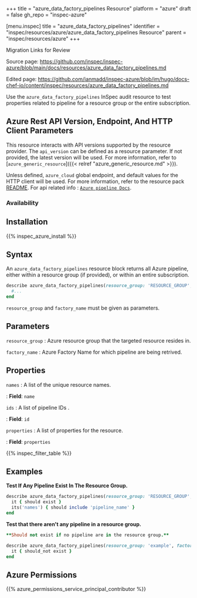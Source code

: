 +++
title = "azure_data_factory_pipelines Resource"
platform = "azure"
draft = false
gh_repo = "inspec-azure"

[menu.inspec]
title = "azure_data_factory_pipelines"
identifier = "inspec/resources/azure/azure_data_factory_pipelines Resource"
parent = "inspec/resources/azure"
+++

<div class="admonition-note">
<p class="admonition-note-title">Migration Links for Review</p>
<div class="admonition-note-text">
<p>Source page: <a href="https://github.com/inspec/inspec-azure/blob/main/docs/resources/azure_data_factory_pipelines.md">https://github.com/inspec/inspec-azure/blob/main/docs/resources/azure_data_factory_pipelines.md</a></p>
<p>Edited page: <a href="https://github.com/ianmadd/inspec-azure/blob/im/hugo/docs-chef-io/content/inspec/resources/azure_data_factory_pipelines.md">https://github.com/ianmadd/inspec-azure/blob/im/hugo/docs-chef-io/content/inspec/resources/azure_data_factory_pipelines.md</a></p>
</div>
</div>


Use the `azure_data_factory_pipelines` InSpec audit resource to test properties related to pipeline for a resource group or the entire subscription.

## Azure Rest API Version, Endpoint, And HTTP Client Parameters

This resource interacts with API versions supported by the resource provider.
The `api_version` can be defined as a resource parameter.
If not provided, the latest version will be used.
For more information, refer to [`azure_generic_resource`]({{< relref "azure_generic_resource.md" >}}).

Unless defined, `azure_cloud` global endpoint, and default values for the HTTP client will be used.
For more information, refer to the resource pack [README](https://github.com/inspec/inspec-azure/blob/main/README.md).
For api related info : [`Azure pipeline Docs`](https://docs.microsoft.com/en-us/rest/api/datafactory/pipelines/list-by-factory).

### Availability

## Installation

{{% inspec_azure_install %}}

## Syntax

An `azure_data_factory_pipelines` resource block returns all Azure pipeline, either within a resource group (if provided), or within an entire subscription.

```ruby
describe azure_data_factory_pipelines(resource_group: 'RESOURCE_GROUP', factory_name: 'FACTORY_NAME') do
  #...
end
```

`resource_group` and `factory_name` must be given as parameters.

## Parameters

`resource_group`
: Azure resource group that the targeted resource resides in.

`factory_name`
: Azure Factory Name for which pipeline are being retrived.

## Properties

`names`
: A list of the unique resource names.

: **Field**: `name`

`ids`
: A list of pipeline IDs .

: **Field**: `id`

`properties`
: A list of properties for the resource.

: **Field**: `properties`

{{% inspec_filter_table %}}

## Examples

**Test If Any Pipeline Exist In The Resource Group.**

```ruby
describe azure_data_factory_pipelines(resource_group: 'RESOURCE_GROUP', factory_name: 'FACTORY_NAME') do
  it { should exist }
  its('names') { should include 'pipeline_name' }
end
```

**Test that there aren't any pipeline in a resource group.**

```ruby
**Should not exist if no pipeline are in the resource group.**

describe azure_data_factory_pipelines(resource_group: 'example', factory_name: 'fake') do
  it { should_not exist }
end
```

## Azure Permissions

{{% azure_permissions_service_principal_contributor %}}
